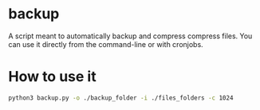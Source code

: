# backup
A script meant to automatically backup and compress compress files.
You can use it directly from the command-line or with cronjobs.

# How to use it
```bash
python3 backup.py -o ./backup_folder -i ./files_folders -c 1024
```